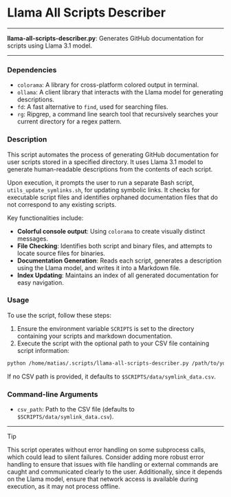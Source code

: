 # Llama All Scripts Describer

---

**llama-all-scripts-describer.py**: Generates GitHub documentation for scripts using Llama 3.1 model.

---

### Dependencies

- `colorama`: A library for cross-platform colored output in terminal.
- `ollama`: A client library that interacts with the Llama model for generating descriptions.
- `fd`: A fast alternative to `find`, used for searching files.
- `rg`: Ripgrep, a command line search tool that recursively searches your current directory for a regex pattern.

### Description

This script automates the process of generating GitHub documentation for user scripts stored in a specified directory. It uses Llama 3.1 model to generate human-readable descriptions from the contents of each script. 

Upon execution, it prompts the user to run a separate Bash script, `utils_update_symlinks.sh`, for updating symbolic links. It checks for executable script files and identifies orphaned documentation files that do not correspond to any existing scripts.

Key functionalities include:
- **Colorful console output**: Using `colorama` to create visually distinct messages.
- **File Checking**: Identifies both script and binary files, and attempts to locate source files for binaries.
- **Documentation Generation**: Reads each script, generates a description using the Llama model, and writes it into a Markdown file.
- **Index Updating**: Maintains an index of all generated documentation for easy navigation.

### Usage

To use the script, follow these steps:

1. Ensure the environment variable `SCRIPTS` is set to the directory containing your scripts and markdown documentation.
2. Execute the script with the optional path to your CSV file containing script information:

```bash
python /home/matias/.scripts/llama-all-scripts-describer.py /path/to/your/csvfile.csv
```

If no CSV path is provided, it defaults to `$SCRIPTS/data/symlink_data.csv`.

### Command-line Arguments

- `csv_path`: Path to the CSV file (defaults to `$SCRIPTS/data/symlink_data.csv`).

---

> [!TIP]  
This script operates without error handling on some subprocess calls, which could lead to silent failures. Consider adding more robust error handling to ensure that issues with file handling or external commands are caught and communicated clearly to the user. Additionally, since it depends on the Llama model, ensure that network access is available during execution, as it may not process offline.